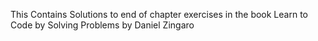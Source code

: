 This Contains Solutions to end of chapter exercises in the book Learn to Code by Solving Problems by Daniel Zingaro